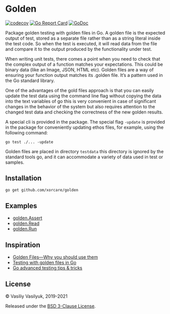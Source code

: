 # Golden

[![codecov](https://codecov.io/gh/xorcare/golden/badge.svg)](https://codecov.io/gh/xorcare/golden)
[![Go Report Card](https://goreportcard.com/badge/github.com/xorcare/golden)](https://goreportcard.com/report/github.com/xorcare/golden)
[![GoDoc](https://godoc.org/github.com/xorcare/golden?status.svg)](https://godoc.org/github.com/xorcare/golden)

Package golden testing with golden files in Go. A golden file is the expected
output of test, stored as a separate file rather than as a string literal inside
the test code. So when the test is executed, it will read data from the file and
compare it to the output produced by the functionality under test.

When writing unit tests, there comes a point when you need to check that the
complex output of a function matches your expectations. This could be binary
data (like an Image, JSON, HTML etc). Golden files are a way of ensuring your
function output matches its .golden file. It’s a pattern used in the Go standard
library.

One of the advantages of the gold files approach is that you can easily update
the test data using the command line flag without copying the data into the text
variables of go this is very convenient in case of  significant changes in the
behavior of the system but also requires attention to the changed test data and
checking the correctness of the new golden results.

A special cli is provided in the package. The special flag `-update` is
provided in the package for conveniently updating ethos files, for example,
using the following command:

	go test ./... -update

Golden files are placed in directory `testdata` this directory is ignored by
the standard tools go, and it can accommodate a variety of data used in test or
samples.

## Installation

```bash
go get github.com/xorcare/golden
```

## Examples

 * [golden.Assert](https://godoc.org/github.com/xorcare/golden#example-Assert)
 * [golden.Read](https://godoc.org/github.com/xorcare/golden#example-Read)
 * [golden.Run](https://godoc.org/github.com/xorcare/golden#example-Run)

## Inspiration

 * [Golden Files—Why you should use them](https://medium.com/@jarifibrahim/golden-files-why-you-should-use-them-47087ec994bf)
 * [Testing with golden files in Go](https://medium.com/soon-london/testing-with-golden-files-in-go-7fccc71c43d3)
 * [Go advanced testing tips & tricks](https://medium.com/@povilasve/go-advanced-tips-tricks-a872503ac859)

## License

© Vasiliy Vasilyuk, 2019-2021

Released under the [BSD 3-Clause License][LICENSE].

[LICENSE]: https://github.com/xorcare/golden/blob/master/LICENSE 'BSD 3-Clause "New" or "Revised" License'
